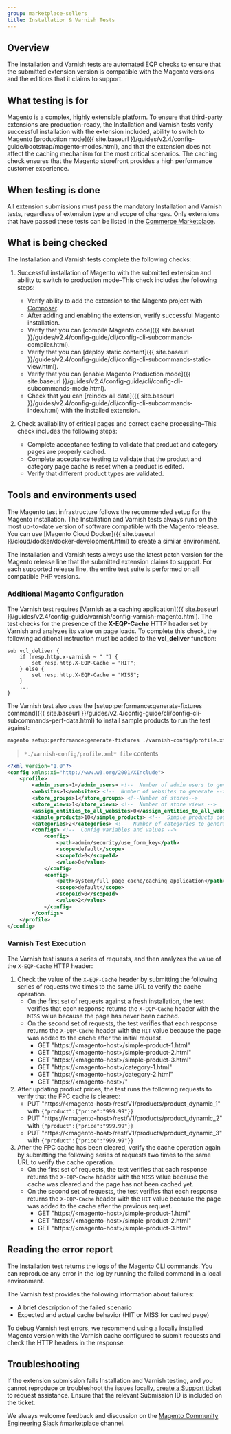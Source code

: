 ```yaml
---
group: marketplace-sellers
title: Installation & Varnish Tests
---
```


## Overview

The Installation and Varnish tests are automated EQP checks to ensure that the submitted extension version is compatible with the Magento versions and the editions that it claims to support.

## What testing is for

Magento is a complex, highly extensible platform. To ensure that third-party extensions are production-ready, the Installation and Varnish tests verify successful installation with the extension included, ability to switch to Magento  [production mode]({{ site.baseurl }}/guides/v2.4/config-guide/bootstrap/magento-modes.html), and that the extension does not affect the caching mechanism for the most critical scenarios. The caching check ensures that the Magento storefront provides a high performance customer experience.

## When testing is done

All extension submissions must pass the mandatory Installation and Varnish tests, regardless of extension type and scope of changes. Only extensions that have passed these tests can be listed in the [Commerce Marketplace](https://marketplace.magento.com/).

## What is being checked

The Installation and Varnish tests complete the following checks:

1. Successful installation of Magento with the submitted extension and ability to switch to production mode–This check includes the following steps:

   -  Verify ability to add the extension to the Magento project with [Composer](https://getcomposer.org/).
   -  After adding and enabling the extension, verify successful Magento installation.
   -  Verify that you can [compile Magento code]({{ site.baseurl }}/guides/v2.4/config-guide/cli/config-cli-subcommands-compiler.html).
   -  Verify that you can [deploy static content]({{ site.baseurl }}/guides/v2.4/config-guide/cli/config-cli-subcommands-static-view.html).
   -  Verify that you can [enable Magento Production mode]({{ site.baseurl }}/guides/v2.4/config-guide/cli/config-cli-subcommands-mode.html).
   -  Check that you can [reindex all data]({{ site.baseurl }}/guides/v2.4/config-guide/cli/config-cli-subcommands-index.html) with the installed extension.

1. Check availability of critical pages and correct cache processing–This check includes the following steps:

   -  Complete acceptance testing to validate that product and category pages are properly cached.
   -  Complete acceptance testing to validate that the product and category page cache is reset when a product is edited.
   -  Verify that different product types are validated.

## Tools and environments used

The Magento test infrastructure follows the recommended setup for the Magento installation. The Installation and Varnish tests always runs on the most up-to-date version of software compatible with the Magento release. You can use [Magento Cloud Docker]({{ site.baseurl }}/cloud/docker/docker-development.html) to create a similar environment.

The Installation and Varnish tests always use the latest patch version for the Magento release line that the submitted extension claims to support. For each supported release line, the entire test suite is performed on all compatible PHP versions.

### Additional Magento Configuration

The Varnish test requires [Varnish as a caching application]({{ site.baseurl }}/guides/v2.4/config-guide/varnish/config-varnish-magento.html). The test checks for the presence of the **X-EQP-Cache** HTTP header set by Varnish and analyzes its value on page loads. To complete this check, the following additional instruction must be added to the **vcl_deliver** function:

```vcl
sub vcl_deliver {
    if (resp.http.x-varnish ~ " ") {
        set resp.http.X-EQP-Cache = "HIT";
    } else {
        set resp.http.X-EQP-Cache = "MISS";
    }
    ...
}
```

The Varnish test also uses the [setup:performance:generate-fixtures command]({{ site.baseurl }}/guides/v2.4/config-guide/cli/config-cli-subcommands-perf-data.html) to install sample products to run the test against:

```bash
magento setup:performance:generate-fixtures ./varnish-config/profile.xml
```

> `*./varnish-config/profile.xml* file` contents

```xml
<?xml version="1.0"?>
<config xmlns:xi="http://www.w3.org/2001/XInclude">
    <profile>
        <admin_users>1</admin_users> <!--  Number of admin users to generate -->
        <websites>1</websites> <!--  Number of websites to generate -->
        <store_groups>1</store_groups> <!--Number of stores-->
        <store_views>1</store_views> <!--  Number of store views -->
        <assign_entities_to_all_websites>0</assign_entities_to_all_websites> <!--  Whether to assign all products per each website -->
        <simple_products>10</simple_products> <!--  Simple products count -->
        <categories>2</categories> <!--  Number of categories to generate -->
        <configs> <!--  Config variables and values -->
            <config>
                <path>admin/security/use_form_key</path>
                <scope>default</scope>
                <scopeId>0</scopeId>
                <value>0</value>
            </config>
            <config>
                <path>system/full_page_cache/caching_application</path>
                <scope>default</scope>
                <scopeId>0</scopeId>
                <value>2</value>
            </config>
        </configs>
    </profile>
</config>
```

### Varnish Test Execution

The Varnish test issues a series of requests, and then analyzes the value of the `X-EQP-Cache` HTTP header:

1. Check the value of the `X-EQP-Cache` header by submitting the following series of requests two times to the same URL to verify the cache operation.
   -  On the first set of requests against a fresh installation, the test verifies that each response returns the `X-EQP-Cache` header with the `MISS` value because the page has never been cached.
   -  On the second set of requests, the test verifies that each response returns the `X-EQP-Cache` header with the `HIT` value because the page was added to the cache after the initial request.
      -  GET "https://\<magento-host\>/simple-product-1.html"
      -  GET "https://\<magento-host\>/simple-product-2.html"
      -  GET "https://\<magento-host\>/simple-product-3.html"
      -  GET "https://\<magento-host\>/category-1.html"
      -  GET "https://\<magento-host\>/category-2.html"
      -  GET "https://\<magento-host\>/"
1. After updating product prices, the test runs the following requests to verify that the FPC cache is cleared:
   -  PUT "https://\<magento-host\>/rest/V1/products/product_dynamic_1" with `{"product":{"price":"999.99"}}`
   -  PUT "https://\<magento-host\>/rest/V1/products/product_dynamic_2" with `{"product":{"price":"999.99"}}`
   -  PUT "https://\<magento-host\>/rest/V1/products/product_dynamic_3" with `{"product":{"price":"999.99"}}`
1. After the FPC cache has been cleared, verify the cache operation again by submitting the following series of requests two times to the same URL to verify the cache operation.
   -  On the first set of requests, the test verifies that each response returns the `X-EQP-Cache` header with the `MISS` value because the cache was cleared and the page has not been cached yet.
   -  On the second set of requests, the test verifies that each response returns the `X-EQP-Cache` header with the `HIT` value because the page was added to the cache after the previous request.
      -  GET "https://\<magento-host\>/simple-product-1.html"
      -  GET "https://\<magento-host\>/simple-product-2.html"
      -  GET "https://\<magento-host\>/simple-product-3.html"

## Reading the error report

The Installation test returns the logs of the Magento CLI commands. You can reproduce any error in the log by running the failed command in a local environment.

The Varnish test provides the following information about failures:

-  A brief description of the failed scenario
-  Expected and actual cache behavior (HIT or MISS for cached page)

To debug Varnish test errors, we recommend using a locally installed Magento version with the Varnish cache configured to submit requests and check the HTTP headers in the response.

## Troubleshooting

If the extension submission fails Installation and Varnish testing, and you cannot reproduce or troubleshoot the issues locally, [create a Support ticket](https://marketplacesupport.magento.com/hc/en-us) to request assistance. Ensure that the relevant Submission ID is included on the ticket.

We always welcome feedback and discussion on the [Magento Community Engineering Slack](https://magentocommeng.slack.com/archives/C7SL5CGDN) #marketplace channel.
